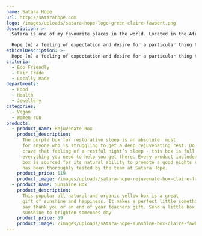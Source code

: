 ```yaml
---
name: Satara Hope
url: http://satarahope.com
logo: /images/uploads/satara-hope-logo-green-claire-fawbert.png
description: >-
  Satara is one of my favourite places in the world. Located in the African bush its Big Cat country where an early morning rise will more often than not treat you to a sighting of lion or leopard. Its my peaceful calm place.

  Hope (n) a feeling of expectation and desire for a particular thing to happen. My desire is for community wellness and to help people on their own journey to natural happy living. I also believe that hope is the one thing we all have, no matter what the situation, if you want it bad enough that desire can manifest.
ethicalDescription: >-
  Hope (n) a feeling of expectation and desire for a particular thing to happen. My desire is for community wellness and to help people on their own journey to natural happy living. I also believe that hope is the one thing we all have, no matter what the situation, if you want it bad enough that desire can manifest.
criteria:
  - Eco Friendly
  - Fair Trade
  - Locally Made
departments:
  - Food
  - Health
  - Jewellery
categories:
  - Vegan
  - Women-run
products:
  - product_name: Rejuvenate Box
    product_description:
      The purple box for restorative sleep is an absolute  must
      for anyone who is struggling to get a deep rejuvenating rest. Do you
      crave that feeling of a restful night’s sleep - this box is full of
      everything you need to help you get there. Every product included in the
      box is sourced for its natural ability to promote a good nights rest and
      has been thoroughly tested by the team at Satara Hope.
    product_price: 119
    product_image: /images/uploads/satara-hope-rejuvenate-box-claire-fawbert.jpg
  - product_name: Sunshine Box
    product_description:
      This popular all natural and organic yellow box is a great
      gift of sunshine and happiness. It makes a perfect little something to
      say thank you or an end of year teachers gift. Send a little box of
      sunshine to brighten someones day
    product_price: 59
    product_image: /images/uploads/satara-hope-sunshine-box-claire-fawbert.jpg
---
```

